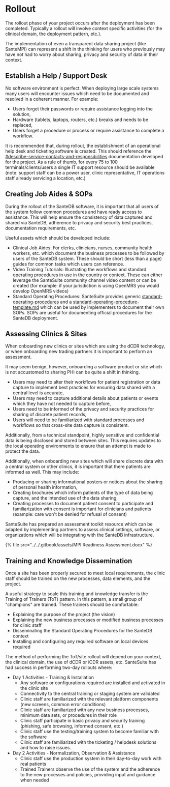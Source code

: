 # Rollout

The rollout phase of your project occurs after the deployment has been completed. Typically a rollout will involve context specific activities (for the clinical domain, the deployment pattern, etc.).&#x20;

The implementation of even a transparent data sharing project (like SanteMPI) can represent a shift in the thinking for users who previously may have not had to worry about sharing, privacy and security of data in their context.&#x20;

## Establish a Help / Support Desk

No software environment is perfect. When deploying large scale systems many users will encounter issues which need to be documented and resolved in a coherent manner. For example:

* Users forget their passwords or require assistance logging into the solution,&#x20;
* Hardware (tablets, laptops, routers, etc.) breaks and needs to be replaced,
* Users forget a procedure or process or require assistance to complete a workflow.

It is recommended that, during rollout, the establishment of an operational help desk and ticketing software is created. This should reference the [#describe-service-contacts-and-responsibilities](planning-and-preparation-work/develop-operational-technology-architecture.md#describe-service-contacts-and-responsibilities "mention") documentation developed for the project. As a rule of thumb, for every 75 to 100 terminals/clients/users a single IT support resource should be available (note: support staff can be a power user, clinic representative, IT operations staff already servicing a location, etc.)

## Creating Job Aides & SOPs

During the rollout of the SanteDB software, it is important that all users of the system follow common procedures and have ready access to assistance. This will help ensure the consistency of data captured and shared via SanteDB, adherence to privacy and security best practices, documentation requirements, etc.

Useful assets which should be developed include:

* Clinical Job Aides: For clerks, clinicians, nurses, community health workers, etc. which document the business processes to be followed by users of the SanteDB system. These should be short (less than a page) guides for common tasks which users can reference.
* Video Training Tutorials: Illustrating the workflows and standard operating procedures in use in the country or context. These can either leverage the SanteSuite community channel video content or can be created (for example: if your jurisdiction is using OpenMRS you would develop OpenMRS videos)
* Standard Operating Procedures:  SanteSuite provides generic [standard-operating-procedures](../../operations/standard-operating-procedures/ "mention") and a [standard-operating-procedure-template.md](../../operations/standard-operating-procedures/standard-operating-procedure-template.md "mention") which can be used by implementers to document their own SOPs. SOPs are useful for documenting official procedures for the SanteDB deployment. &#x20;

## Assessing Clinics & Sites

When onboarding new clinics or sites which are using the dCDR technology, or when onboarding new trading partners it is important to perform an assessment.

It may seem benign, however, onboarding a software product or site which is not accustomed to sharing PHI can be quite a shift in thinking.&#x20;

* Users may need to alter their workflows for patient registration or data capture to implement best practices for ensuring data shared with a central level is accurate,
* Users may need to capture additional details about patients or events which they have not needed to capture before,&#x20;
* Users need to be informed of the privacy and security practices for sharing of discrete patient records,
* Users will need to be familiarized with standard processes and workflows so that cross-site data capture is consistent.

Additionally, from a technical standpoint, highly sensitive and confidential data is being disclosed and stored between sites. This requires updates to the local operating environments to ensure that an attempt is made to protect the data.&#x20;

Additionally, when onboarding new sites which will share discrete data with a central system or other clinics, it is important that there patients are informed as well. This may include:

* Producing or sharing informational posters or notices about the sharing of personal health information,
* Creating brochures which inform patients of the type of data being capture, and the intended use of the data sharing,
* Creating processes to document patient consent to participate and familiarization with consent is important for clinicians and patients (example: care won't be denied for refusal of consent)

SanteSuite has prepared an assessment toolkit resource which can be adapted by implementing partners to assess clinical settings, software, or organizations which will be integrating with the SanteDB infrastructure.

{% file src="../../.gitbook/assets/MPI Readiness Assessment.docx" %}

## Training and Knowledge Dissemination

Once a site has been properly secured to meet local requirements, the clinic staff should be trained on the new processes, data elements, and the project.&#x20;

A useful strategy to scale this training and knowledge transfer is the Training of Trainers (ToT) pattern. In this pattern, a small group of "champions" are trained. These trainers should be comfortable:

* Explaining the purpose of the project (the vision)
* Explaining the new business processes or modified business processes for clinic staff
* Disseminating the Standard Operating Procedures for the SanteDB context
* Installing and configuring any required software on local devices required

The method of performing the ToT/site rollout will depend on your context, the clinical domain, the use of dCDR or iCDR assets, etc. SanteSuite has had success in performing two-day rollouts where:

* Day 1 Activities - Training & Installation&#x20;
  * Any software or configurations required are installed and activated in the clinic site
  * Connectivity to the central training or staging system are validated
  * Clinic staff are familiarized with the relevant platform components (new screens, common error conditions)
  * Clinic staff are familiarized with any new business processes, minimum data sets, or procedures in their role
  * Clinic staff participate in basic privacy and security training (phishing, safe browsing, informed consent, etc.)
  * Clinic staff use the testing/training system to become familiar with the software
  * Clinic staff are familiarized with the ticketing / helpdesk solutions and how to raise issues.
* Day 2 Activities  - Normalization, Observation & Assistance
  * Clinic staff use the production system in their day-to-day work with real patients
  * Trained Trainers observe the use of the system and the adherence to the new processes and policies, providing input and guidance when needed
